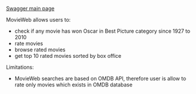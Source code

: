 [Swagger main page](http://localhost:8080/swagger-ui/index.html?configUrl=/v3/api-docs/swagger-config#/)

MovieWeb allows users to:
- check if any movie has won Oscar in Best Picture category since 1927 to 2010
- rate movies
- browse rated movies
- get top 10 rated movies sorted by box office

Limitations:
- MovieWeb searches are based on OMDB API, therefore user is allow to rate only movies which exists in OMDB database